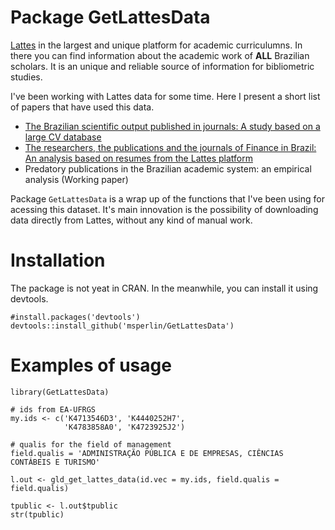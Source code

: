 # Package GetLattesData

[Lattes](http://lattes.cnpq.br/) in the largest and unique platform for academic curriculumns. In there you can find information about the academic work of **ALL** Brazilian scholars. It is an unique and reliable source of information for bibliometric studies. 

I've been working with Lattes data for some time. Here I present a short list of papers that have used this data.

-  [The Brazilian scientific output published in journals: A study based on a large CV database](http://www.sciencedirect.com/science/article/pii/S1751157716301559)
- [The researchers, the publications and the journals of Finance in Brazil: An analysis based on resumes from the Lattes platform](http://bibliotecadigital.fgv.br/ojs/index.php/rbfin/article/view/47157)    
- Predatory publications in the Brazilian academic system: an empirical analysis (Working paper)

Package `GetLattesData` is a wrap up of the functions that I've been using for acessing this dataset. It's main innovation is the possibility of downloading data directly from Lattes, without any kind of manual work. 

# Installation

The package is not yeat in CRAN. In the meanwhile, you can install it using devtools.

```
#install.packages('devtools')
devtools::install_github('msperlin/GetLattesData')
```

# Examples of usage 

```
library(GetLattesData)

# ids from EA-UFRGS
my.ids <- c('K4713546D3', 'K4440252H7', 
            'K4783858A0', 'K4723925J2')

# qualis for the field of management
field.qualis = 'ADMINISTRAÇÃO PÚBLICA E DE EMPRESAS, CIÊNCIAS CONTÁBEIS E TURISMO'

l.out <- gld_get_lattes_data(id.vec = my.ids, field.qualis = field.qualis)

tpublic <- l.out$tpublic
str(tpublic)
```
